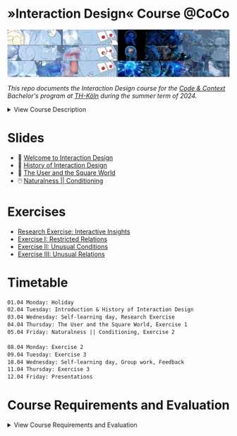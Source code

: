 # »Interaction Design« Course @CoCo

![Thumbnail](./src/design/cover.jpg)

_This repo documents the Interaction Design course for the [Code & Context](https://www.coco.study/) Bachelor's program at [TH-Köln](https://www.th-koeln.de/) during the summer term of 2024._


<details>
  <summary>View Course Description</summary>
  The course "Interaction Design (DF22)" offers an in-depth examination of the principles and methodologies involved in shaping interactions with digital artifacts and processes. It encompasses the study of various interaction paradigms such as GUIs and TUIs, supplemented by an exploration of Interaction Design history and interface materiality. Through practical exercises and projects, participants engage in the experimentation of prototypes and Creative Coding techniques, while critically analyzing established methods within the field.
</details>

# Slides
- 🤗 [Welcome to Interaction Design](https://slides.cnrd.computer/iad/1/)
- 📖 [History of Interaction Design](https://slides.cnrd.computer/iad/2/)
- 🔳 [The User and the Square World](https://slides.cnrd.computer/iad/3/)
- 🖱️ [Naturalness || Conditioning](https://slides.cnrd.computer/iad/4/)

# Exercises
- [Research Exercise: Interactive Insights](./exercises/Research%20Exercise:%20Interactive%20Insights.md)
- [Exercise I: Restricted Relations](./exercises/Exercise%20I:%20Restricted%20Relations.md)
- [Exercise II: Unusual Conditions](./exercises/Exercise%20II:%20Unusual%20Conditions.md)
- [Exercise III: Unusual Relations](./exercises/Exercise%20III:%20Unusual%20Relations.md)

# Timetable
```md
01.04 Monday: Holiday
02.04 Tuesday: Introduction & History of Interaction Design
03.04 Wednesday: Self-learning day, Research Exercise
04.04 Thursday: The User and the Square World, Exercise 1
05.04 Friday: Naturalness || Conditioning, Exercise 2

08.04 Monday: Exercise 2
09.04 Tuesday: Exercise 3
10.04 Wednesday: Self-learning day, Group work, Feedback
11.04 Thursday: Exercise 3
12.04 Friday: Presentations 
``` 

# Course Requirements and Evaluation

<details>
  <summary>View Course Requirements and Evaluation</summary>

  ## Dokumentation
  Die Dokumentation ist das Kernelement des Kursergebnisses. Sie sollte die Bearbeitung der drei 3 Teilaufgaben als Prozess darstellen. Besondere Wichtigkeit liegt auf den verschiedenen Iterationen und der Begründung von Entscheidungsfindungen. Warum wurden bestimmte Formen der Interaktion anderen Gegenüber bevorzugt? Was war das Spannende, was hat warum funktioniert? Das finale Ergebnis der selbstgewählten Interaktion sollte in der Dokumentation enthalten sein, jedoch nicht den Fokus der Dokumentation einnehmen. Die Darstellung und das Medium (PDF, Website, Videodokumentation, ...) ist frei wählbar.

  ## Präsentation (approx. 15min)
  Die Präsentation hat das Ziel, die selbstdefinierte Aufgabe darzustellen. Sie dient dazu, die Milestones des Prozesses darzustellen. Beantwortet auch hier die „Warum“-Fragen. Warum wurde sich für diese Form der Interaktion entschieden, welche Iterationen gab es, warum wurden bestimmte wieder verworfen? Was kam am Ende dabei raus und was ist an der gewählten Interaktion so spannend? Die Präsentation ist kein Pitch des Endergebnisses!

  ## Bewertung
  60% Bewertung der Abgabe (Dokumentation)
  - Ausführliche Dokumentation der Teilaufgaben
  - Nachvollziehbarkeit des Prozesses und Begründbarkeit der getroffenen Entscheidungen, in allen 3 Teilaufgaben
  - Qualität der Dokumentation (passend gewähltes Medium, Prozessdarstellungen, Fotos, Texte, ...)

  30% Bewertung der Präsentation (selbstdefinierte Aufgabe)
  - Iterativer Gestaltungsprozess (es wurden _verschiedene_ Experimente durchgeführt)
  - Begründbarkeit der getroffenen Entscheidungen
  - Präsentationsweise
  - Konzeptuelle und gestalterische Umsetzung der „selbstgewählten Interaktion“

  10% Bewertung des Arbeitsprozess in Einzel & Gruppenarbeit
  - Zwischenpräsentationen
  - konstruktive Diskussionen
</details>




